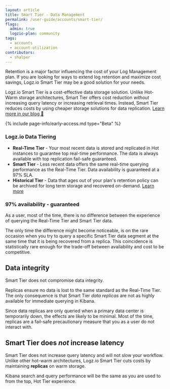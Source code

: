 ```yaml
---
layout: article
title: Smart Tier - Data Management
permalink: /user-guide/accounts/smart-tier/
flags:
  admin: true
  logzio-plan: community
tags:
  - accounts
  - account-utilization
contributors:
  - shalper
---
```


Retention is a major factor influencing the cost of your Log Management plan. If you are looking for ways to extend log retention and maximize cost savings, Logz.io Smart Tier may be a good solution for your needs.

Logz.io Smart Tier is a cost-effective data storage solution. Unlike Hot-Warm storage architectures, Smart Tier offers cost reduction _without_ increasing query latency or increasing retrieval times. Instead, Smart Tier reduces costs by using cheaper storage solutions for data replication. [Learn more in our blog 🔗 ](https://logz.io/blog/smart-tiering/)

{% include page-info/early-access.md type="Beta" %}

### Logz.io Data Tiering

* **Real-Time Tier** - Your most recent data is stored and replicated in Hot instances to guarantee top real-time performance. The data is always available with top replication fail-safe guaranteed.
* **Smart Tier** - Less recent data offers the same real-time querying performance as the Real-Time Tier. Data availability is guaranteed at a 97% SLA.
* **Historical Tier** - Data that ages out of your plan's retention policy can be archived for long term storage and recovered on-demand. [Learn more](/user-guide/archive-and-restore/)

### 97% availability - guaranteed

As a user, most of the time, there is no difference between the experience of querying the Real-Time Tier and Smart Tier data.

The only time the difference might become noticeable,
is on the rare occasion when you try to query a specific Smart Tier data segment at the same time that it is being recovered from a replica.
This coincidence is statistically rare enough for the trade-off between
availability and cost to be competitive.

## Data integrity

Smart Tier does not compromise data integrity.

Replicas ensure no data is lost to the same standard as the Real-Time Tier. The only consequence is that Smart Tier _data replicas_ are not as highly available for immediate querying in Kibana.

Since data replicas are only queried when a primary data center is temporarily down, the effects are likely to be minimal. Most of the time, replicas are a fail-safe precautionary measure that you as a user do not interact with.

## Smart Tier does _not_ increase latency

Smart Tier does not increase query latency and will not slow your workflow.
Unlike other hot-warm architectures, Logz.io Smart Tier cuts costs by maintaining **replicas** on warm storage.

Kibana search and query performance will be the same as you are used to from the top, Hot Tier experience.
